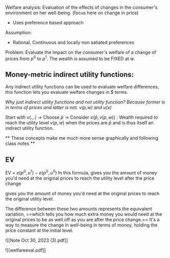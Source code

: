 
Welfare analysis: Evaluation of the effects of changes in the consumer's environment on her well-being. (focus here on change in price)
* Uses preference based approach 

Assumption: 
* Rational, Continuous and locally non satiated preferences 

Problem: Evaluate the impact on the consumer's welfare of a change of prices from $p^0$ to $p^1$. The wealth is assumed to be FIXED at $w$. 
## <span class = "teal-text"> Money-metric indirect utility functions:  </span>

Any indirect utility functions can be used to evaluate welfare differences, this function lets you evaluate welfare changes in $ terms. 

*Why just indirect utility functions and not utility function? Because former is in terms of prices and latter is not. v(p,w) and u(x)*

Start with v(.,.) $\rightarrow$ Choose $\bar{p}$ $\rightarrow$ Consider $e(\bar{p}, v(p,w))$ : Wealth required to reach the utility level $v(p,w)$ when the prices are $\bar{p}$ and is thus itself an indirect utility function. 


** These concepts make me much more sense graphically and following class notes ** 


## EV 

EV = $e(p^0, u^1) - e(p^0, u^0)$
In this formula,  gives you the amount of money you'd need at the original prices to reach the utility level after the price change

  gives you the amount of money you'd need at the original prices  to reach the original utility level.
  
   The difference between these two amounts represents the equivalent variation, ==which tells you how much extra money you would need at the original prices to be as well off as you are after the price change.== It's a way to measure the change in well-being in terms of money, holding the price constant at the initial level.



![[Note Oct 30, 2023 (3).pdf]]

![[welfareeval.pdf]]